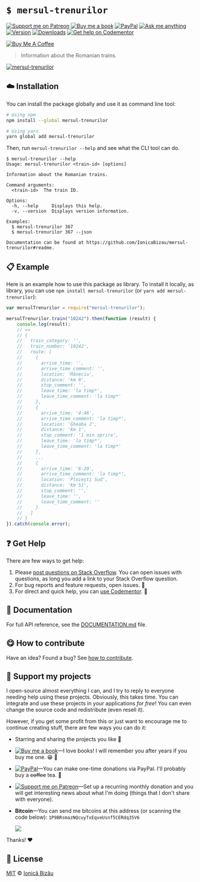 <!-- Please do not edit this file. Edit the `blah` field in the `package.json` instead. If in doubt, open an issue. -->


















# `$ mersul-trenurilor`

 [![Support me on Patreon][badge_patreon]][patreon] [![Buy me a book][badge_amazon]][amazon] [![PayPal][badge_paypal_donate]][paypal-donations] [![Ask me anything](https://img.shields.io/badge/ask%20me-anything-1abc9c.svg)](https://github.com/IonicaBizau/ama) [![Version](https://img.shields.io/npm/v/mersul-trenurilor.svg)](https://www.npmjs.com/package/mersul-trenurilor) [![Downloads](https://img.shields.io/npm/dt/mersul-trenurilor.svg)](https://www.npmjs.com/package/mersul-trenurilor) [![Get help on Codementor](https://cdn.codementor.io/badges/get_help_github.svg)](https://www.codementor.io/@johnnyb?utm_source=github&utm_medium=button&utm_term=johnnyb&utm_campaign=github)

<a href="https://www.buymeacoffee.com/H96WwChMy" target="_blank"><img src="https://www.buymeacoffee.com/assets/img/custom_images/yellow_img.png" alt="Buy Me A Coffee"></a>







> Information about the Romanian trains.











[![mersul-trenurilor](https://i.imgur.com/YPM4DgR.png)](#)







## :cloud: Installation

You can install the package globally and use it as command line tool:


```sh
# Using npm
npm install --global mersul-trenurilor

# Using yarn
yarn global add mersul-trenurilor
```


Then, run `mersul-trenurilor --help` and see what the CLI tool can do.


```
$ mersul-trenurilor --help
Usage: mersul-trenurilor <train-id> [options]

Information about the Romanian trains.

Command arguments:
  <train-id>  The train ID.

Options:
  -h, --help     Displays this help.
  -v, --version  Displays version information.

Examples:
  $ mersul-trenurilor 367
  $ mersul-trenurilor 367 --json

Documentation can be found at https://github.com/IonicaBizau/mersul-trenurilor#readme.
```













## :clipboard: Example



Here is an example how to use this package as library. To install it locally, as library, you can use `npm install mersul-trenurilor` (or `yarn add mersul-trenurilor`):



```js
var mersulTrenurilor = require("mersul-trenurilor");

mersulTrenurilor.train("10242").then(function (result) {
    console.log(result);
    // =>
    // {
    //   train_category: '',
    //   train_number: '10242',
    //   route: [
    //     {
    //       arrive_time: '',
    //       arrive_time_comment: '',
    //       location: 'Măneciu',
    //       distance: 'km 0',
    //       stop_comment: '',
    //       leave_time: 'la timp*',
    //       leave_time_comment: 'la timp*'
    //     },
    //     {
    //       arrive_time: '4:46',
    //       arrive_time_comment: 'la timp*',
    //       location: 'Gheaba 2',
    //       distance: 'km 1',
    //       stop_comment: '1 min oprire',
    //       leave_time: 'la timp*',
    //       leave_time_comment: 'la timp*'
    //     },
    //     ...
    //     {
    //       arrive_time: '6:20',
    //       arrive_time_comment: 'la timp*',
    //       location: 'Ploiești Sud',
    //       distance: 'km 51',
    //       stop_comment: '',
    //       leave_time: '',
    //       leave_time_comment: ''
    //     }
    //   ]
    // }
}).catch(console.error);
```












## :question: Get Help

There are few ways to get help:



 1. Please [post questions on Stack Overflow](https://stackoverflow.com/questions/ask). You can open issues with questions, as long you add a link to your Stack Overflow question.
 2. For bug reports and feature requests, open issues. :bug:
 3. For direct and quick help, you can [use Codementor](https://www.codementor.io/johnnyb). :rocket:







## :memo: Documentation

For full API reference, see the [DOCUMENTATION.md][docs] file.












## :yum: How to contribute
Have an idea? Found a bug? See [how to contribute][contributing].


## :sparkling_heart: Support my projects
I open-source almost everything I can, and I try to reply to everyone needing help using these projects. Obviously,
this takes time. You can integrate and use these projects in your applications *for free*! You can even change the source code and redistribute (even resell it).

However, if you get some profit from this or just want to encourage me to continue creating stuff, there are few ways you can do it:


 - Starring and sharing the projects you like :rocket:
 - [![Buy me a book][badge_amazon]][amazon]—I love books! I will remember you after years if you buy me one. :grin: :book:
 - [![PayPal][badge_paypal]][paypal-donations]—You can make one-time donations via PayPal. I'll probably buy a ~~coffee~~ tea. :tea:
 - [![Support me on Patreon][badge_patreon]][patreon]—Set up a recurring monthly donation and you will get interesting news about what I'm doing (things that I don't share with everyone).
 - **Bitcoin**—You can send me bitcoins at this address (or scanning the code below): `1P9BRsmazNQcuyTxEqveUsnf5CERdq35V6`

    ![](https://i.imgur.com/z6OQI95.png)


Thanks! :heart:
























## :scroll: License

[MIT][license] © [Ionică Bizău][website]






[license]: /LICENSE
[website]: https://ionicabizau.net
[contributing]: /CONTRIBUTING.md
[docs]: /DOCUMENTATION.md
[badge_patreon]: https://ionicabizau.github.io/badges/patreon.svg
[badge_amazon]: https://ionicabizau.github.io/badges/amazon.svg
[badge_paypal]: https://ionicabizau.github.io/badges/paypal.svg
[badge_paypal_donate]: https://ionicabizau.github.io/badges/paypal_donate.svg
[patreon]: https://www.patreon.com/ionicabizau
[amazon]: http://amzn.eu/hRo9sIZ
[paypal-donations]: https://www.paypal.com/cgi-bin/webscr?cmd=_s-xclick&hosted_button_id=RVXDDLKKLQRJW
